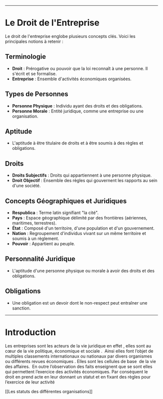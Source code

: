 

---

# Le Droit de l'Entreprise

Le droit de l'entreprise englobe plusieurs concepts clés. Voici les principales notions à retenir :

## Terminologie
- **Droit** : Prérogative ou pouvoir que la loi reconnaît à une personne. Il s'écrit et se formalise.
- **Entreprise** : Ensemble d'activités économiques organisées.

## Types de Personnes
- **Personne Physique** : Individu ayant des droits et des obligations.
- **Personne Morale** : Entité juridique, comme une entreprise ou une organisation.

## Aptitude
- L'aptitude à être titulaire de droits et à être soumis à des règles et obligations.

## Droits
- **Droits Subjectifs** : Droits qui appartiennent à une personne physique.
- **Droit Objectif** : Ensemble des règles qui gouvernent les rapports au sein d'une société.

## Concepts Géographiques et Juridiques
- **Respublica** : Terme latin signifiant "la cité".
- **Pays** : Espace géographique délimité par des frontières (aériennes, maritimes, terrestres).
- **État** : Composé d'un territoire, d'une population et d'un gouvernement.
- **Nation** : Regroupement d'individus vivant sur un même territoire et soumis à un règlement.
- **Pouvoir** : Appartient au peuple.

## Personnalité Juridique
- L'aptitude d'une personne physique ou morale à avoir des droits et des obligations.

## Obligations
- Une obligation est un devoir dont le non-respect peut entraîner une sanction.

---
# Introduction
Les entreprises sont les acteurs de la vie juridique en effet , elles sont au cœur de la vie politique, économique et sociale . 
Ainsi elles font l’objet de multiples classements internationaux ou nationaux par divers organismes ou différents revues économiques . Elles sont les cellules de base  de la vie des affaires. 
En outre l’observation des faits enseignent que se sont elles qui permettent l’exercice des activités économiques. Par conséquent le droit en prend acte en leur donnant un statut et en fixant des règles pour l’exercice de leur activité

[[Les statuts des différentes organisations]]